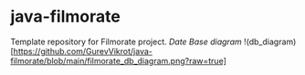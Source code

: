 # java-filmorate
Template repository for Filmorate project.
*Date Base diagram*
!(db_diagram)[https://github.com/GurevVikrot/java-filmorate/blob/main/filmorate_db_diagram.png?raw=true]
